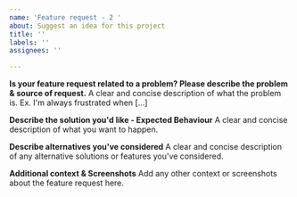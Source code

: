 ```yaml
---
name: 'Feature request - 2 '
about: Suggest an idea for this project
title: ''
labels: ''
assignees: ''

---
```


**Is your feature request related to a problem? Please describe the problem & source of request.**
A clear and concise description of what the problem is. Ex. I'm always frustrated when [...]

**Describe the solution you'd like - Expected Behaviour**
A clear and concise description of what you want to happen.

**Describe alternatives you've considered**
A clear and concise description of any alternative solutions or features you've considered.

**Additional context & Screenshots**
Add any other context or screenshots about the feature request here.
